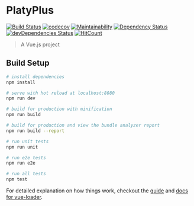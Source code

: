 # PlatyPlus
[![Build Status](https://travis-ci.org/plmercereau/platyplus.svg?branch=master)](https://travis-ci.org/plmercereau/platyplus)
[![codecov](https://codecov.io/gh/plmercereau/platyplus/branch/master/graph/badge.svg)](https://codecov.io/gh/plmercereau/platyplus)
[![Maintainability](https://api.codeclimate.com/v1/badges/e2c47a9758e8f5156c29/maintainability)](https://codeclimate.com/github/plmercereau/platyplus/maintainability)
[![Dependency Status](https://david-dm.org/plmercereau/platyplus.svg)](https://david-dm.org/plmercereau/platyplus)
[![devDependencies Status](https://david-dm.org/plmercereau/platyplus/dev-status.svg)](https://david-dm.org/plmercereau/platyplus?type=dev)
[![HitCount](http://hits.dwyl.io/plmercereau/platyplus.svg)](http://hits.dwyl.io/plmercereau/platyplus)
> A Vue.js project

## Build Setup

``` bash
# install dependencies
npm install

# serve with hot reload at localhost:8080
npm run dev

# build for production with minification
npm run build

# build for production and view the bundle analyzer report
npm run build --report

# run unit tests
npm run unit

# run e2e tests
npm run e2e

# run all tests
npm test
```

For detailed explanation on how things work, checkout the [guide](http://vuejs-templates.github.io/webpack/) and [docs for vue-loader](http://vuejs.github.io/vue-loader).
